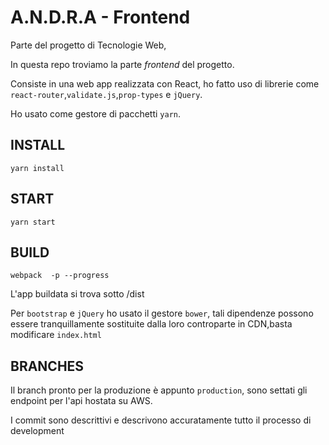 # A.N.D.R.A - Frontend 

Parte del progetto di Tecnologie Web,

In questa repo troviamo la parte *frontend* del progetto.

Consiste in una web app realizzata con React, ho fatto uso di librerie come `react-router`,`validate.js`,`prop-types` e `jQuery`.

Ho usato come gestore di pacchetti `yarn`.

## INSTALL

`yarn install`

## START

`yarn start`

## BUILD

`webpack  -p --progress`

L'app buildata si trova sotto /dist

Per `bootstrap` e `jQuery` ho usato il gestore `bower`, tali dipendenze possono essere tranquillamente sostituite dalla loro controparte in CDN,basta modificare `index.html`

## BRANCHES

Il branch pronto per la produzione è appunto `production`, sono settati gli endpoint per l'api hostata su AWS.

I commit sono descrittivi e descrivono accuratamente tutto il processo di development


